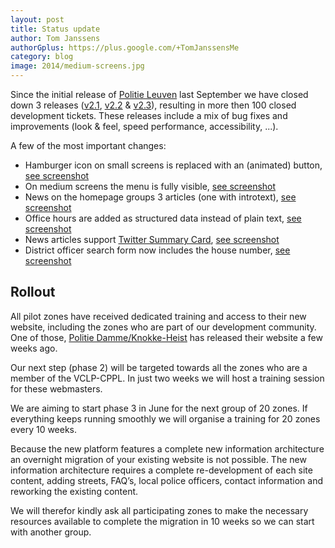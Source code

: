 ```yaml
---
layout: post
title: Status update
author: Tom Janssens
authorGplus: https://plus.google.com/+TomJanssensMe
category: blog
image: 2014/medium-screens.jpg
---
```


Since the initial release of [Politie Leuven](http://www.lokalepolitie.be/5388) last September we have closed down 3 releases ([v2.1](https://github.com/belgianpolice/internet-platform/releases/tag/v2.1), [v2.2](https://github.com/belgianpolice/internet-platform/releases/tag/v2.2) & [v2.3](https://github.com/belgianpolice/internet-platform/releases/tag/v2.3)), resulting in more then 100 closed development tickets. These releases include a mix of bug fixes and improvements (look & feel, speed performance, accessibility, ...).

<!--more-->

A few of the most important changes:

* Hamburger icon on small screens is replaced with an (animated) button, <a href="{{site.url}}/images/blog/2014/menu-button.jpg" data-gallery="enabled">see screenshot</a>
* On medium screens the menu is fully visible, <a href="{{site.url}}/images/blog/2014/medium-screens.jpg" data-gallery="enabled">see screenshot</a>
* News on the homepage groups 3 articles (one with introtext), <a href="{{site.url}}/images/blog/2014/news.jpg" data-gallery="enabled">see screenshot</a>
* Office hours are added as structured data instead of plain text, <a href="{{site.url}}/images/blog/2014/office-hours.jpg" data-gallery="enabled">see screenshot</a>
* News articles support [Twitter Summary Card](https://dev.twitter.com/docs/cards/types/summary-card), <a href="{{site.url}}/images/blog/2014/twitter-card.jpg" data-gallery="enabled">see screenshot</a>
* District officer search form now includes the house number, <a href="{{site.url}}/images/blog/2014/district-search.jpg" data-gallery="enabled">see screenshot</a>

## Rollout

All pilot zones have received dedicated training and access to their new website, including the zones who are part of our development community. One of those, [Politie Damme/Knokke-Heist](http://www.lokalepolitie.be/5446) has released their website a few weeks ago.

Our next step (phase 2) will be targeted towards all the zones who are a member of the VCLP-CPPL. In just two weeks we will host a training session for these webmasters.

We are aiming to start phase 3 in June for the next group of 20 zones. If everything keeps running smoothly we will organise a training for 20 zones every 10 weeks.

Because the new platform features a complete new information architecture an overnight migration of your existing website is not possible. The new information architecture requires a complete re-development of each site content, adding streets, FAQ’s, local police officers, contact information and reworking the existing content.

We will therefor kindly ask all participating zones to make the necessary resources available to complete the migration in 10 weeks so we can start with another group.